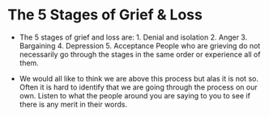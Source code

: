 <!-- TITLE: Stages Of Grief -->
<!-- SUBTITLE: A quick summary on the Stages Of Grief -->

# The 5 Stages of Grief & Loss
-  The 5 stages of grief and loss are: 
		1. Denial and isolation
		2. Anger
		3. Bargaining
		4. Depression
		5. Acceptance 
		People who are grieving do not necessarily go through the stages in the same order or experience all of them.

-   We would all like to think we are above this process but alas it is not so.
     Often it is hard to identify that we are going through the process on our own.
     Listen to what the people around you are saying to you to see if there is any
     merit in their words.